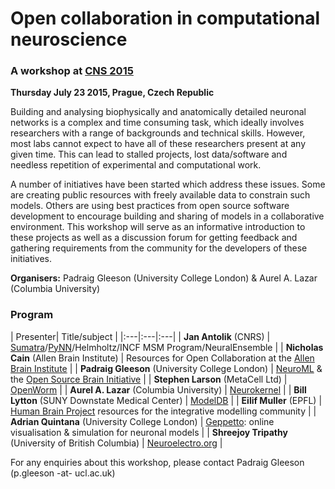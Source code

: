 # Open collaboration in computational neuroscience

### A workshop at [CNS 2015](http://www.cnsorg.org/cns-2015-prague)

**Thursday July 23 2015, Prague, Czech Republic**

Building and analysing biophysically and anatomically detailed neuronal networks is a complex and time consuming task, which ideally involves researchers with a range of backgrounds and technical skills. However, most labs cannot expect to have all of these researchers present at any given time. This can lead to stalled projects, lost data/software and needless repetition of experimental and computational work. 
 
A number of initiatives have been started which address these issues. Some are creating public resources with freely available data to constrain such models. Others are using best practices from open source software development to encourage building and sharing of models in a collaborative environment. This workshop will serve as an informative introduction to these projects as well as a discussion forum for getting feedback and gathering requirements from the community for the developers of these initiatives.  

**Organisers:** Padraig Gleeson (University College London) & Aurel A. Lazar (Columbia University)

### Program

|  Presenter| Title/subject |
|:---|:---|:---| 
| **Jan Antolik** (CNRS) | [Sumatra](http://neuralensemble.org/sumatra/)/[PyNN](http://neuralensemble.org/trac/PyNN)/Helmholtz/INCF MSM Program/NeuralEnsemble  |
| **Nicholas Cain** (Allen Brain Institute) | Resources for Open Collaboration at the [Allen Brain Institute](http://www.brain-map.org/) |
| **Padraig Gleeson** (University College London) | [NeuroML](https://neuroml.org) & the [Open Source Brain Initiative](http://opensourcebrain.org/)  |
| **Stephen Larson** (MetaCell Ltd) | [OpenWorm](http://www.openworm.org/)  |
| **Aurel A. Lazar** (Columbia University) | [Neurokernel](http://neurokernel.github.io/) |
| **Bill Lytton** (SUNY Downstate Medical Center) | [ModelDB](http://senselab.med.yale.edu/ModelDB/) |
| **Eilif Muller** (EPFL) | [Human Brain Project](https://www.humanbrainproject.eu/) resources for the integrative modelling community  |
| **Adrian Quintana** (University College London) | [Geppetto](http://www.geppetto.org/): online visualisation & simulation for neuronal models |
| **Shreejoy Tripathy** (University of British Columbia) | [Neuroelectro.org](http://neuroelectro.org/)  |

For any enquiries about this workshop, please contact Padraig Gleeson (p.gleeson -at- ucl.ac.uk)
